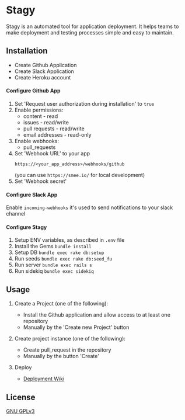 # Stagy

Stagy is an automated tool for application deployment. It helps teams to make deployment and testing processes simple and easy to maintain.

## Installation
 
 - Create Github Application
 - Create Slack Application
 - Create Heroku account
 
#### Configure Github App
  
  1. Set 'Request user authorization during installation' to `true`
  2. Enable permissions:
     - content - read
     - issues - read/write
     - pull requests - read/write
     - email addresses - read-only
  3. Enable webhooks:
     - pull_requests
  4. Set 'Webhook URL' to your app
      ```
      https://<your_app_address>/webhooks/github
      ```
      (you can use `https://smee.io/` for local development)
  5. Set 'Webhook secret'
 
#### Configure Slack App

Enable `incoming-webhooks` it's used to send notifications to your slack channel
 
#### Configure Stagy

 1. Setup ENV variables, as described in `.env` file
 2. Install the Gems `bundle install`
 3. Setup DB `bundle exec rake db:setup`
 4. Run seeds `bundle exec rake db:seed_fu`
 5. Run server `bundle exec rails s`
 6. Run sidekiq `bundle exec sidekiq`
 
## Usage

1. Create a Project (one of the following):

    - Install the Github application and allow access to at least one repository
    - Manually by the 'Create new Project' button 
 
2. Create project instance (one of the following):

    - Create pull_request in the repository
    - Manually by the button 'Create'
 
3. Deploy

    - [Deployment Wiki](https://github.com/CleverLabs/stagy/wiki/Deployment)

## License

 [GNU GPLv3](https://www.gnu.org/licenses/gpl-3.0.html)
